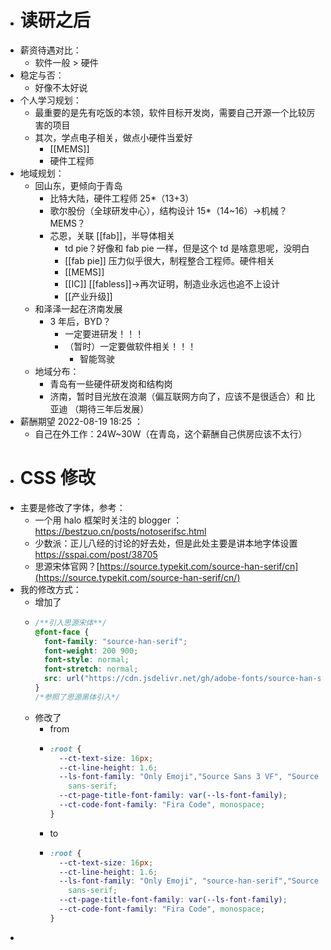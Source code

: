 - # 读研之后
- 薪资待遇对比：
	- 软件一般 > 硬件
- 稳定与否：
	- 好像不太好说
- 个人学习规划：
	- 最重要的是先有吃饭的本领，软件目标开发岗，需要自己开源一个比较厉害的项目
	- 其次，学点电子相关，做点小硬件当爱好
		- [[MEMS]]
		- 硬件工程师
- 地域规划：
	- 回山东，更倾向于青岛
		- 比特大陆，硬件工程师 25*（13+3）
		- 歌尔股份（全球研发中心），结构设计 15*（14~16）→机械？ MEMS？
		- 芯恩，关联 [[fab]]，半导体相关
			- td pie？好像和 fab pie 一样，但是这个 td 是啥意思呢，没明白
			- [[fab pie]] 压力似乎很大，制程整合工程师。硬件相关
			- [[MEMS]]
			- [[IC]] [[fabless]]→再次证明，制造业永远也追不上设计
			- [[产业升级]]
	- 和泽泽一起在济南发展
		- 3 年后，BYD？
			- 一定要进研发！！！
			- （暂时）一定要做软件相关！！！
				- 智能驾驶
	- 地域分布：
		- 青岛有一些硬件研发岗和结构岗
		- 济南，暂时目光放在浪潮（偏互联网方向了，应该不是很适合）和 比亚迪 （期待三年后发展）
- 薪酬期望 2022-08-19 18:25 ：
	- 自己在外工作：24W~30W（在青岛，这个薪酬自己供房应该不太行）
- # CSS 修改
- 主要是修改了字体，参考：
	- 一个用 halo 框架时关注的 blogger ： https://bestzuo.cn/posts/notoserifsc.html
	- 少数派：正儿八经的讨论的好去处，但是此处主要是讲本地字体设置 https://sspai.com/post/38705
	- 思源宋体官网？[https://source.typekit.com/source-han-serif/cn](https://source.typekit.com/source-han-serif/cn/)
- 我的修改方式：
	- 增加了
	- ```CSS
	  /**引入思源宋体**/
	  @font-face {
	    font-family: "source-han-serif";
	    font-weight: 200 900;
	    font-style: normal;
	    font-stretch: normal;
	    src: url("https://cdn.jsdelivr.net/gh/adobe-fonts/source-han-serif@release/Variable/WOFF2/OTF/Subset/SourceHanSansCN-VF.otf.woff2");
	  }
	  /*参照了思源黑体引入*/
	  ```
	- 修改了
		- from
		- ```CSS
		  :root {
		    --ct-text-size: 16px;
		    --ct-line-height: 1.6;
		    --ls-font-family: "Only Emoji","Source Sans 3 VF", "Source Han Sans VF",
		      sans-serif;
		    --ct-page-title-font-family: var(--ls-font-family);
		    --ct-code-font-family: "Fira Code", monospace;
		  }
		  ```
		- to
		- ```CSS
		  :root {
		    --ct-text-size: 16px;
		    --ct-line-height: 1.6;
		    --ls-font-family: "Only Emoji", "source-han-serif","Source Sans 3 VF", "Source Han Sans VF",
		      sans-serif;
		    --ct-page-title-font-family: var(--ls-font-family);
		    --ct-code-font-family: "Fira Code", monospace;
		  }
		  ```
-